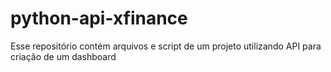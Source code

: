 # python-api-xfinance
Esse repositório contém arquivos e script de um projeto utilizando API para criação de um dashboard

